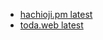 - [hachioji.pm latest](https://karashi39.github.io/hachioji.pm)
- [toda.web latest](https://karashi39.github.io/toda.web)
